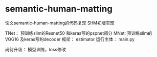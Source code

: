 # semantic-human-matting
论文semantic-human-matting的代码复现
SHM初版实现

TNet： 预训练slim的Resnet50 和keras写的pspnet部分
MNet:  预训练slim的VGG16 及keras写的decoder
框架： estimator
运行主体： main.py

尚待升级：
模型训练，loss修改
